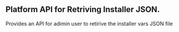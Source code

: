 ## Platform API for Retriving Installer JSON.
Provides an API for adimin  user to retirive the installer vars JSON file
